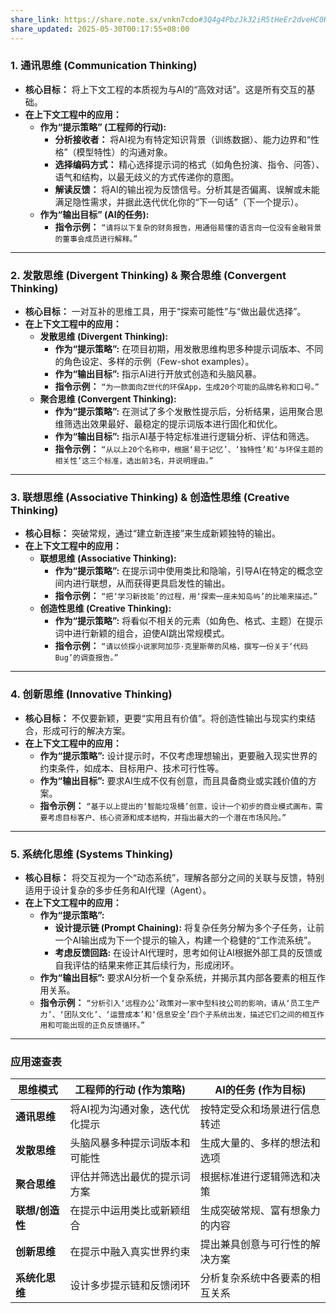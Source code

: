 ```yaml
---
share_link: https://share.note.sx/vnkn7cdo#3Q4g4PbzJk32iR5tHeEr2dveHC0KZmaZdmZ1q209bwY
share_updated: 2025-05-30T00:17:55+08:00
---
```

### **1. 通讯思维 (Communication Thinking)**
*   **核心目标：** 将上下文工程的本质视为与AI的“高效对话”。这是所有交互的基础。
*   **在上下文工程中的应用：**
    *   **作为“提示策略” (工程师的行动):**
        *   **分析接收者：** 将AI视为有特定知识背景（训练数据）、能力边界和“性格”（模型特性）的沟通对象。
        *   **选择编码方式：** 精心选择提示词的格式（如角色扮演、指令、问答）、语气和结构，以最无歧义的方式传递你的意图。
        *   **解读反馈：** 将AI的输出视为反馈信号。分析其是否偏离、误解或未能满足隐性需求，并据此迭代优化你的“下一句话”（下一个提示）。
    *   **作为“输出目标” (AI的任务):**
        *   **指令示例：** `“请将以下复杂的财务报告，用通俗易懂的语言向一位没有金融背景的董事会成员进行解释。”`

---

### **2. 发散思维 (Divergent Thinking) & 聚合思维 (Convergent Thinking)**
*   **核心目标：** 一对互补的思维工具，用于“探索可能性”与“做出最优选择”。
*   **在上下文工程中的应用：**
    *   **发散思维 (Divergent Thinking):**
        *   **作为“提示策略”:** 在项目初期，用发散思维构思多种提示词版本、不同的角色设定、多样的示例（Few-shot examples）。
        *   **作为“输出目标”:** 指示AI进行开放式创造和头脑风暴。
        *   **指令示例：** `“为一款面向Z世代的环保App，生成20个可能的品牌名称和口号。”`
    *   **聚合思维 (Convergent Thinking):**
        *   **作为“提示策略”:** 在测试了多个发散性提示后，分析结果，运用聚合思维筛选出效果最好、最稳定的提示词版本进行固化和优化。
        *   **作为“输出目标”:** 指示AI基于特定标准进行逻辑分析、评估和筛选。
        *   **指令示例：** `“从以上20个名称中，根据‘易于记忆’、‘独特性’和‘与环保主题的相关性’这三个标准，选出前3名，并说明理由。”`

---

### **3. 联想思维 (Associative Thinking) & 创造性思维 (Creative Thinking)**
*   **核心目标：** 突破常规，通过“建立新连接”来生成新颖独特的输出。
*   **在上下文工程中的应用：**
    *   **联想思维 (Associative Thinking):**
        *   **作为“提示策略”:** 在提示词中使用类比和隐喻，引导AI在特定的概念空间内进行联想，从而获得更具启发性的输出。
        *   **指令示例：** `“把‘学习新技能’的过程，用‘探索一座未知岛屿’的比喻来描述。”`
    *   **创造性思维 (Creative Thinking):**
        *   **作为“提示策略”:** 将看似不相关的元素（如角色、格式、主题）在提示词中进行新颖的组合，迫使AI跳出常规模式。
        *   **指令示例：** `“请以侦探小说家阿加莎·克里斯蒂的风格，撰写一份关于‘代码Bug’的调查报告。”`

---

### **4. 创新思维 (Innovative Thinking)**
*   **核心目标：** 不仅要新颖，更要“实用且有价值”。将创造性输出与现实约束结合，形成可行的解决方案。
*   **在上下文工程中的应用：**
    *   **作为“提示策略”:** 设计提示时，不仅考虑理想输出，更要融入现实世界的约束条件，如成本、目标用户、技术可行性等。
    *   **作为“输出目标”:** 要求AI生成不仅有创意，而且具备商业或实践价值的方案。
    *   **指令示例：** `“基于以上提出的‘智能垃圾桶’创意，设计一个初步的商业模式画布，需要考虑目标客户、核心资源和成本结构，并指出最大的一个潜在市场风险。”`

---

### **5. 系统化思维 (Systems Thinking)**
*   **核心目标：** 将交互视为一个“动态系统”，理解各部分之间的关联与反馈，特别适用于设计复杂的多步任务和AI代理（Agent）。
*   **在上下文工程中的应用：**
    *   **作为“提示策略”:**
        *   **设计提示链 (Prompt Chaining):** 将复杂任务分解为多个子任务，让前一个AI输出成为下一个提示的输入，构建一个稳健的“工作流系统”。
        *   **考虑反馈回路:** 在设计AI代理时，思考如何让AI根据外部工具的反馈或自我评估的结果来修正其后续行为，形成闭环。
    *   **作为“输出目标”:** 要求AI分析一个复杂系统，并揭示其内部各要素的相互作用关系。
    *   **指令示例：** `“分析引入‘远程办公’政策对一家中型科技公司的影响，请从‘员工生产力’、‘团队文化’、‘运营成本’和‘信息安全’四个子系统出发，描述它们之间的相互作用和可能出现的正负反馈循环。”`

---

### **应用速查表**

|思维模式|工程师的行动 (作为策略)|AI的任务 (作为目标)|
|---|---|---|
|**通讯思维**|将AI视为沟通对象，迭代优化提示|按特定受众和场景进行信息转述|
|**发散思维**|头脑风暴多种提示词版本和可能性|生成大量的、多样的想法和选项|
|**聚合思维**|评估并筛选出最优的提示词方案|根据标准进行逻辑筛选和决策|
|**联想/创造性**|在提示中运用类比或新颖组合|生成突破常规、富有想象力的内容|
|**创新思维**|在提示中融入真实世界约束|提出兼具创意与可行性的解决方案|
|**系统化思维**|设计多步提示链和反馈闭环|分析复杂系统中各要素的相互关系|
